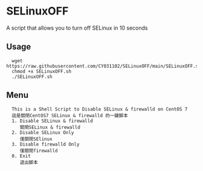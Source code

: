 # SELinuxOFF
A script that allows you to turn off SELinux in 10 seconds

## Usage
      wget https://raw.githubusercontent.com/CY031102/SELinuxOFF/main/SELinuxOFF.sh
      chmod +x SELinuxOFF.sh
      ./SELinuxOFF.sh

## Menu
      This is a Shell Script to Disable SELinux & firewalld on CentOS 7
      這是關閉CentOS7 SELinux & firewalld 的一鍵脚本
      1. Disable SELinux & firewalld
         關閉SELinux & firewalld
      2. Disable SELinux Only
         僅關閉SElinux
      3. Disable firewalld Only
         僅關閉firewalld
      0. Exit
         退出脚本
